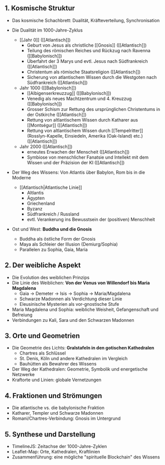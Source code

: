 
## 1. Kosmische Struktur
- Das kosmische Schachbrett: Dualität, Kräfteverteilung, Synchronisation
- Die Dualität im 1000-Jahre-Zyklus
	- [[Jahr 0]] ([[Atlantisch]])
		- Geburt von Jesus als christliche [[Gnosis]] ([[Atlantisch]])
		- Teilung des römischen Reiches und Rückzug nach Ravenna ([[Babylonisch]])
		- Überfahrt der 3 Marys und evtl. Jesus nach Südfrankreich ([[Atlantisch]])
		- Christentum als römische Staatsreligion ([[Atlantisch]])
		- Sicherung von atlantischem Wissen durch die Westgoten nach Südfrankreich ([[Atlantisch]])
	* Jahr 1000 ([[Babylonisch]])
		 * [[Albigenserkreuzzug]] ([[Babylonisch]])
		 * Venedig als neues Machtzentrum und 4. Kreuzzug ([[Babylonisch]])
		 * Grosser Schism zur Rettung des ursprünglichen Christentums in der Ostkirche ([[Atlantisch]])
		 * Rettung von altlantischem Wissen durch Katharer aus [[Montségur]] ([[Atlantisch]])
		 * Rettung von altlantischem Wissen durch [[Tempelritter]] (Rosslyn-Kapelle, Einsiedeln, Amerika (Oak-Island) etc.) ([[Atlantisch]])
	* Jahr 2000 ([[Atlantisch]])
		 * erneutes Erwachen der Menscheit ([[Atlantisch]])
		 * Symbiose von menschlicher Fanatsie und Intellekt mit dem Wissen und der Präzision der KI ([[Atlantisch]])
		
- Der Weg des Wissens: Von Atlantis über Babylon, Rom bis in die Moderne
	- [[Atlantisch|Atlantische Linie]]
		- Altlantis
		- Ägypten
		- Griechenland
		- Byzanz
		- Südfrankreich / Russland
		- evtl. Verankerung ins Bewusstsein der (positiven) Menschheit
- Ost und West: **Buddha und die Gnosis**
  - Buddha als östliche Form der Gnosis
  - Maya als Schleier der Illusion (Demiurg/Sophia)
  - Parallelen zu Sophia, Gaia, Maria

## 2. Der weibliche Aspekt
- Die Evolution des weiblichen Prinzips
- Die Linie des Weiblichen: **Von der Venus von Willendorf bis Maria Magdalena**
  - Gaia → Demeter → Isis → Sophia → Maria/Magdalena
  - Schwarze Madonnen als Verdichtung dieser Linie
  - Eleusinische Mysterien als vor-gnostische Stufe
- Maria Magdalena und Sophia: weibliche Weisheit, Gefangenschaft und Befreiung
- Verbindungen zu Kali, Sara und den Schwarzen Madonnen

## 3. Orte und Geometrien
- Die Geometrie des Lichts: **Gralstafeln in den gotischen Kathedralen**
  - Chartres als Schlüssel
  - St. Denis, Köln und andere Kathedralen im Vergleich
  - Bauhütten als Bewahrer des Wissens
- Der Weg der Kathedralen: Geometrie, Symbolik und energetische Netzwerke
- Kraftorte und Linien: globale Vernetzungen

## 4. Fraktionen und Strömungen
- Die atlantische vs. die babylonische Fraktion
- Katharer, Templer und Schwarze Madonnen
- Romani/Chartres-Verbindung: Gnosis im Untergrund

## 5. Synthese und Darstellung
- TimelineJS: Zeitachse der 1000-Jahre-Zyklen
- Leaflet-Map: Orte, Kathedralen, Kraftlinien
- Zusammenführung: eine mögliche "spirituelle Blockchain" des Wissens